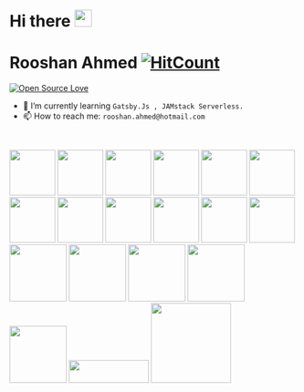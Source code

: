 # Hi there <img src="https://raw.githubusercontent.com/iampavangandhi/iampavangandhi/master/gifs/Hi.gif" width="30px" />
# Rooshan Ahmed [![HitCount](http://hits.dwyl.com/rooshanahmed/rooshanahmed.svg)](http://hits.dwyl.com/rooshanahmed/rooshanahmed)
[![Open Source Love](https://badges.frapsoft.com/os/v2/open-source.svg?v=103)](https://github.com/rooshanahmed)


- 🌱 I’m currently learning `Gatsby.Js , JAMstack Serverless.`
- 📫 How to reach me: ```rooshan.ahmed@hotmail.com```

<br />

<img src="https://upload.wikimedia.org/wikipedia/commons/thumb/d/d5/Rust_programming_language_black_logo.svg/1200px-Rust_programming_language_black_logo.svg.png" width="80" /> <img src="https://upload.wikimedia.org/wikipedia/commons/thumb/6/6a/JavaScript-logo.png/768px-JavaScript-logo.png" width="80" /> <img src="https://upload.wikimedia.org/wikipedia/commons/thumb/4/4c/Typescript_logo_2020.svg/1024px-Typescript_logo_2020.svg.png" width="80" /> <img src="https://cdn4.iconfinder.com/data/icons/logos-3/600/React.js_logo-512.png" width="80" /> <img src="https://seeklogo.com/images/G/gatsby-logo-1A245AD37F-seeklogo.com.png" width="80" /> <img src="https://seeklogo.com/images/D/docker-logo-CF97D0124B-seeklogo.com.png" width="80" />
<img src="https://cdn-images-1.medium.com/max/1200/1*fMjeHmaGDI5UIzzvyDuUoQ.png" width="80" /> <img src="https://upload.wikimedia.org/wikipedia/commons/thumb/d/d9/Node.js_logo.svg/1024px-Node.js_logo.svg.png" width="80" /> <img src="https://upload.wikimedia.org/wikipedia/commons/thumb/9/93/MongoDB_Logo.svg/1200px-MongoDB_Logo.svg.png" width="80" /> <img src="https://miro.medium.com/max/500/0*TwqQJI0YFBZEzjcV.png" width="80" /> <img src="https://uploads.getpop.org/wp-content/uploads/2019/07/graphql.png" width="80" /> <img src="https://dbdb.io/media/logos/Fauna_Logo_blue.png" width="80" /> <img src="https://assets.codebar.io/b//uploads/sponsor/avatar/365/ContentfulLogo2.png" width="100" /> <img src="https://juststickers.in/wp-content/uploads/2018/08/redux.png" width="100" /> <img src="https://www.roboticsbusinessreview.com/wp-content/uploads/2018/11/amazonWebServicesLogo.png" width="100" /> <img src="https://www.consoleconnect.com/wp-content/uploads/2018/11/googleConsole.svg" width="100" /> <img src="https://upload.wikimedia.org/wikipedia/commons/thumb/d/db/Npm-logo.svg/1200px-Npm-logo.svg.png" width="100" /> <img src="https://upload.wikimedia.org/wikipedia/commons/thumb/9/91/Jamstack_logo_%282017%29.svg/1200px-Jamstack_logo_%282017%29.svg.png" width="140" height="40" /> <img src="https://user-images.githubusercontent.com/321738/63501763-88dbf600-c4cc-11e9-96cd-94adadc2fd72.png" width="140" />
